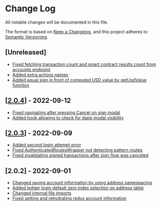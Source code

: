# Change Log

All notable changes will be documented in this file.

The format is based on [Keep a Changelog](https://keepachangelog.com/en/1.0.0/),
and this project adheres to [Semantic Versioning](https://semver.org/spec/v2.0.0.html).

## [Unreleased]
 - [Fixed fetching transaction count and smart contract results count from accounts endpoint](https://github.com/ElrondNetwork/dapp-core/pull/420)
 - [Added extra actions names](https://github.com/ElrondNetwork/dapp-core/pull/419)
 - [Added equal sign in front of computed USD value by getUsdValue function](https://github.com/ElrondNetwork/dapp-core/pull/421)
## [[2.0.4](https://github.com/ElrondNetwork/dapp-core/pull/416)] - 2022-09-12
 - [Fixed navigating after pressing Cancel on sign modal](https://github.com/ElrondNetwork/dapp-core/pull/415)
 - [Added hook allowing to check for dapp modal visibility](https://github.com/ElrondNetwork/dapp-core/pull/416)
## [[2.0.3](https://github.com/ElrondNetwork/dapp-core/pull/414)] - 2022-09-09
 - [Added second login attempt error](https://github.com/ElrondNetwork/dapp-core/pull/408)
 - [Fixed AuthenticatedRoutesWrapper not detecting pattern routes](https://github.com/ElrondNetwork/dapp-core/pull/409)
 - [Fixed invalidating signed transactions after sign flow was canceled](https://github.com/ElrondNetwork/dapp-core/pull/413)
## [2.0.2] - 2022-09-01
 - [Changed saving account information by using address namespacing](https://github.com/ElrondNetwork/dapp-core/pull/402)
 - [Added ledger login default zero index selection on address table](https://github.com/ElrondNetwork/dapp-core/pull/403)
 - [Changed internal file imports](https://github.com/ElrondNetwork/dapp-core/pull/404)
 - [Fixed setting and rehydrating redux account information](https://github.com/ElrondNetwork/dapp-core/pull/406)